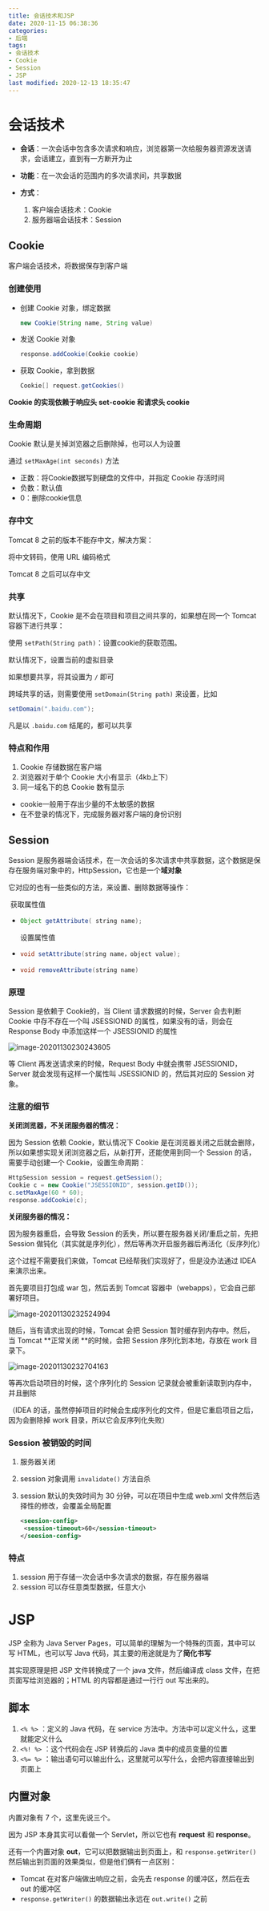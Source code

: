 ```yaml
---
title: 会话技术和JSP
date: 2020-11-15 06:38:36
categories: 
- 后端
tags: 
- 会话技术
- Cookie
- Session
- JSP
last modified: 2020-12-13 18:35:47
---
```


# 会话技术

- **会话**：一次会话中包含多次请求和响应，浏览器第一次给服务器资源发送请求，会话建立，直到有一方断开为止

- **功能**：在一次会话的范围内的多次请求间，共享数据
- **方式**：
  	1. 客户端会话技术：Cookie
   2. 服务器端会话技术：Session

## Cookie

客户端会话技术，将数据保存到客户端

### 创建使用

- 创建 Cookie 对象，绑定数据

  ```Java
  new Cookie(String name, String value) 
  ```

- 发送 Cookie 对象

  ```java
  response.addCookie(Cookie cookie) 
  ```

- 获取 Cookie，拿到数据

  ```java
  Cookie[] request.getCookies()
  ```

**Cookie 的实现依赖于响应头 set-cookie 和请求头 cookie**

### 生命周期

Cookie 默认是关掉浏览器之后删除掉，也可以人为设置

通过 ```setMaxAge(int seconds)``` 方法

- 正数：将Cookie数据写到硬盘的文件中，并指定 Cookie 存活时间
- 负数：默认值
- 0：删除cookie信息

### 存中文

Tomcat 8 之前的版本不能存中文，解决方案：

将中文转码，使用 URL 编码格式

Tomcat 8 之后可以存中文

### 共享

默认情况下，Cookie 是不会在项目和项目之间共享的，如果想在同一个 Tomcat 容器下进行共享：

使用 ```setPath(String path)```：设置cookie的获取范围。

默认情况下，设置当前的虚拟目录

如果想要共享，将其设置为 ```/``` 即可

跨域共享的话，则需要使用 ```setDomain(String path)``` 来设置，比如

```java
setDomain(".baidu.com");
```

凡是以 ```.baidu.com``` 结尾的，都可以共享

### 特点和作用

1. Cookie 存储数据在客户端
2. 浏览器对于单个 Cookie 大小有显示（4kb上下）
3. 同一域名下的总 Cookie 数有显示

- cookie一般用于存出少量的不太敏感的数据
- 在不登录的情况下，完成服务器对客户端的身份识别

## Session

Session 是服务器端会话技术，在一次会话的多次请求中共享数据，这个数据是保存在服务端对象中的，HttpSession，它也是一个**域对象**

它对应的也有一些类似的方法，来设置、删除数据等操作：

​		获取属性值

- ```java
  Object getAttribute( string name);
  ```

  设置属性值

- ```java
  void setAttribute(string name，object value);
  ```

  

- ```java
  void removeAttribute(string name)
  ```

### 原理

Session 是依赖于 Cookie的，当 Client 请求数据的时候，Server 会去判断 Cookie 中存不存在一个叫 JSESSIONID 的属性，如果没有的话，则会在 Response Body 中添加这样一个 JSESSIONID 的属性

![image-20201130230243605](https://images-1259064069.cos.ap-guangzhou.myqcloud.com/images/image-20201130230243605.png)

等 Client 再发送请求来的时候，Request Body 中就会携带 JSESSIONID，Server 就会发现有这样一个属性叫 JSESSIONID 的，然后其对应的 Session 对象。

### 注意的细节

**关闭浏览器，不关闭服务器的情况：**

因为 Session 依赖 Cookie，默认情况下 Cookie 是在浏览器关闭之后就会删除，所以如果想实现关闭浏览器之后，从新打开，还能使用到同一个 Session 的话，需要手动创建一个 Cookie，设置生命周期：

```java
HttpSession session = request.getSession();
Cookie c = new Cookie("JSESSIONID", session.getID());
c.setMaxAge(60 * 60);
response.addCookie(c);
```

**关闭服务器的情况：**

因为服务器重启，会导致 Session 的丢失，所以要在服务器关闭/重启之前，先把 Session 做钝化（其实就是序列化），然后等再次开启服务器后再活化（反序列化）

这个过程不需要我们来做，Tomcat 已经帮我们实现好了，但是没办法通过 IDEA 来演示出来。

首先要项目打包成 war 包，然后丢到 Tomcat 容器中（webapps），它会自己部署好项目。

![image-20201130232524994](https://images-1259064069.cos.ap-guangzhou.myqcloud.com/images/image-20201130232524994.png)

随后，当有请求出现的时候，Tomcat 会把 Session 暂时缓存到内存中。然后，当 Tomcat **正常关闭 **的时候，会把 Session 序列化到本地，存放在 work 目录下。

![image-20201130232704163](https://images-1259064069.cos.ap-guangzhou.myqcloud.com/images/image-20201130232704163.png)

等再次启动项目的时候，这个序列化的 Session 记录就会被重新读取到内存中，并且删除

（IDEA 的话，虽然停掉项目的时候会生成序列化的文件，但是它重启项目之后，因为会删除掉 work 目录，所以它会反序列化失败）

### Session 被销毁的时间

1. 服务器关闭

2. session 对象调用 ```invalidate()``` 方法自杀

3. session 默认的失效时间为 30 分钟，可以在项目中生成 web.xml 文件然后选择性的修改，会覆盖全局配置

   ```xml
   <seesion-config>
   	<session-timeout>60</session-timeout>
   </seesion-config>
   ```

   

### 特点

1. session 用于存储一次会话中多次请求的数据，存在服务器端
2. session 可以存任意类型数据，任意大小

# JSP

JSP 全称为 Java Server Pages，可以简单的理解为一个特殊的页面，其中可以写 HTML，也可以写 Java 代码，其主要的用途就是为了**简化书写**

其实现原理是把 JSP 文件转换成了一个 java 文件，然后编译成 class 文件，在把页面写给浏览器的；HTML 的内容都是通过一行行 out 写出来的。

## 脚本

1. ```<% %>``` ：定义的 Java 代码，在 service 方法中。方法中可以定义什么，这里就能定义什么
2. ```<%! %>``` ：这个代码会在 JSP 转换后的 Java 类中的成员变量的位置
3. ```<%= %>``` ：输出语句可以输出什么，这里就可以写什么，会把内容直接输出到页面上

## 内置对象

内置对象有 7 个，这里先说三个。

因为 JSP 本身其实可以看做一个 Servlet，所以它也有 **request** 和 **response**。

还有一个内置对象 **out**，它可以把数据输出到页面上，和 ```response.getWriter()``` 然后输出到页面的效果类似，但是他们俩有一点区别：

- Tomcat 在对客户端做出响应之前，会先去 response 的缓冲区，然后在去 out 的缓冲区
- ```response.getWriter()``` 的数据输出永远在 ```out.write()``` 之前

